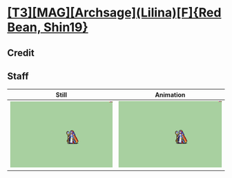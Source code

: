 # [\[T3\]\[MAG\]\[Archsage\]\(Lilina\)\[F\]{Red Bean, Shin19}](../)

## Credit


	
## Staff

| Still | Animation |
| :---: | :-------: |
| ![Staff still](./Staff_000.png) | ![Staff animation](./Staff.gif) |
